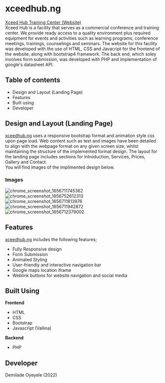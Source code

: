 # xceedhub.ng
<a href="https://www.xceedhub.ng/">Xceed Hub Training Center (Website)</a>
<br>
Xceed Hub is a facility that serves as a commercial conference and training center.
We provide ready access to a quality environment plus required equipment for events and activities such as
learning programs, conference meetings, trainings, counselings and seminars. The website for this facility was developed
with the use of HTML, CSS and Javacript for the frontend of the website, along with bootstrap4 framework. 
The back end, which soley involves form submission, was developed with PHP and implementation of google's datasheet API.

<h2>Table of contents</h2>
<ul>
<li>Design and Layout (Landing Page)</li>
<li>Features</li>
<li>Built using</li>
<li>Developer</li>
</ul>

<h2>Design and Layout (Landing Page)</h2>
<a href="https://www.xceedhub.ng/">xceedhub.ng</a> uses a responsive bootstrap format and animation style css upon page load.
Web content such as text and images have been detailed to align with the webpage format on any given screen size, whilst maintaining the structure
of the implemented format design. The layout for the landing page includes sections for Introduction, Services, Prices, Gallery and Contact.<br>
You will find images of the implimented design below.

<h3>Images</h3>

![chrome_screenshot_1656711745362](https://user-images.githubusercontent.com/59454243/176995201-e5622d83-e4a3-488c-baa9-498ba3c837d3.png)
![chrome_screenshot_1656752612313](https://user-images.githubusercontent.com/59454243/176995222-a7e8fea7-55e8-45d0-adaa-4d4b5d57d202.png)
![chrome_screenshot_1656711813976](https://user-images.githubusercontent.com/59454243/176995294-8606df81-6f34-48ef-8467-c1620db6d907.png)
![chrome_screenshot_1656711942872](https://user-images.githubusercontent.com/59454243/176995337-923a5dc6-cdf5-4665-abb7-020bc743adaa.png)
![chrome_screenshot_1656712379002](https://user-images.githubusercontent.com/59454243/176995348-dd9bf73e-a26b-4d8a-a028-3d564ad0d12f.png)

<h2>Features</h2>
<a href="https://www.xceedhub.ng/">xceedhub.ng</a> includes the following features;
<ul>
<li>Fully Responsive design</li>
<li>Form Submission</li>
<li>Animated Styling</li>
<li>User-friendly and interactive navigation bar</li>
<li>Google maps location iframe</li>
<li>Weblink buttons for website navigation and social media</li>
</ul>

<h2>Built Using</h2>
<b>Frontend</b>
<ul>
<li>HTML</li>
<li>CSS</li>
<li>Bootstrap</li>
<li>Javascript (Vallina)</li>
</ul>

<b>Backend</b>
<ul>
<li>PHP</li>
</ul>

<h2>Developer</h2>
Demilade Oyeyele (2022)






